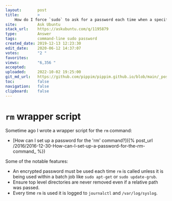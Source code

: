 ```yaml
---
layout:       post
title:        >
    How do I force `sudo` to ask for a password each time when a specific command is used?
site:         Ask Ubuntu
stack_url:    https://askubuntu.com/q/1195879
type:         Answer
tags:         command-line sudo password
created_date: 2019-12-13 12:23:30
edit_date:    2020-06-12 14:37:07
votes:        "2 "
favorites:    
views:        "6,356 "
accepted:     
uploaded:     2022-10-02 19:25:00
git_md_url:   https://github.com/pippim/pippim.github.io/blob/main/_posts/2019/2019-12-13-How-do-I-force-_sudo_-to-ask-for-a-password-each-time-when-a-specific-command-is-used_.md
toc:          false
navigation:   false
clipboard:    false
---
```


# `rm` wrapper script

Sometime ago I wrote a wrapper script for the `rm` command:

- [How can I set up a password for the 'rm' command?]({% post_url /2016/2016-12-30-How-can-I-set-up-a-password-for-the-_rm_-command_ %})

Some of the notable features:

- An encrypted password must be used each time `rm` is called unless it is being used within a batch job like `sudo apt-get` or `sudo update-grub`.
- Ensure top level directories are never removed even if a relative path was passed.
- Every time `rm` is used it is logged to `journalctl` and `/var/log/syslog`.
